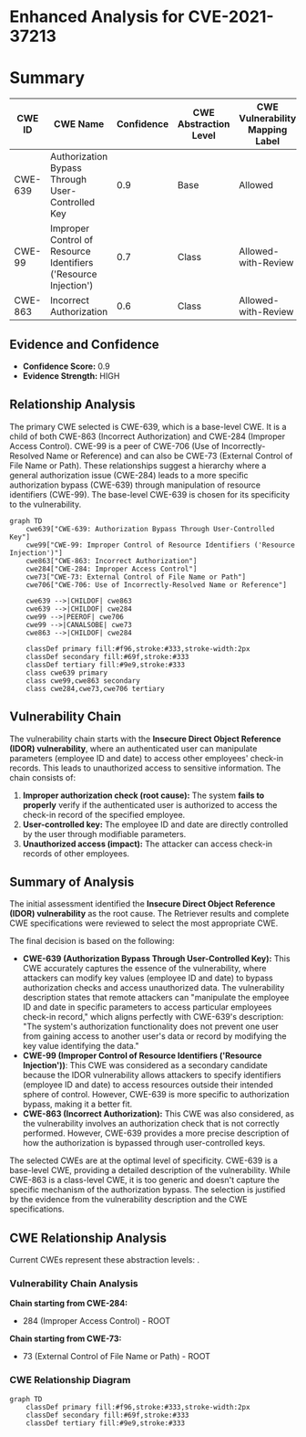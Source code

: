 # Enhanced Analysis for CVE-2021-37213

# Summary
| CWE ID | CWE Name | Confidence | CWE Abstraction Level | CWE Vulnerability Mapping Label | CWE-Vulnerability Mapping Notes |
|---|---|---|---|---|---|
| CWE-639 | Authorization Bypass Through User-Controlled Key | 0.9 | Base | Allowed | Primary CWE |
| CWE-99 | Improper Control of Resource Identifiers ('Resource Injection') | 0.7 | Class | Allowed-with-Review | Secondary Candidate |
| CWE-863 | Incorrect Authorization | 0.6 | Class | Allowed-with-Review | Secondary Candidate |

## Evidence and Confidence

*   **Confidence Score:** 0.9
*   **Evidence Strength:** HIGH

## Relationship Analysis
The primary CWE selected is CWE-639, which is a base-level CWE. It is a child of both CWE-863 (Incorrect Authorization) and CWE-284 (Improper Access Control). CWE-99 is a peer of CWE-706 (Use of Incorrectly-Resolved Name or Reference) and can also be CWE-73 (External Control of File Name or Path). These relationships suggest a hierarchy where a general authorization issue (CWE-284) leads to a more specific authorization bypass (CWE-639) through manipulation of resource identifiers (CWE-99). The base-level CWE-639 is chosen for its specificity to the vulnerability.

```mermaid
graph TD
    cwe639["CWE-639: Authorization Bypass Through User-Controlled Key"]
    cwe99["CWE-99: Improper Control of Resource Identifiers ('Resource Injection')"]
    cwe863["CWE-863: Incorrect Authorization"]
    cwe284["CWE-284: Improper Access Control"]
    cwe73["CWE-73: External Control of File Name or Path"]
    cwe706["CWE-706: Use of Incorrectly-Resolved Name or Reference"]
    
    cwe639 -->|CHILDOF| cwe863
    cwe639 -->|CHILDOF| cwe284
    cwe99 -->|PEEROF| cwe706
    cwe99 -->|CANALSOBE| cwe73
    cwe863 -->|CHILDOF| cwe284
    
    classDef primary fill:#f96,stroke:#333,stroke-width:2px
    classDef secondary fill:#69f,stroke:#333
    classDef tertiary fill:#9e9,stroke:#333
    class cwe639 primary
    class cwe99,cwe863 secondary
    class cwe284,cwe73,cwe706 tertiary
```

## Vulnerability Chain
The vulnerability chain starts with the **Insecure Direct Object Reference (IDOR) vulnerability**, where an authenticated user can manipulate parameters (employee ID and date) to access other employees' check-in records. This leads to unauthorized access to sensitive information. The chain consists of:
1.  **Improper authorization check (root cause):** The system **fails to properly** verify if the authenticated user is authorized to access the check-in record of the specified employee.
2.  **User-controlled key:** The employee ID and date are directly controlled by the user through modifiable parameters.
3.  **Unauthorized access (impact):** The attacker can access check-in records of other employees.

## Summary of Analysis
The initial assessment identified the **Insecure Direct Object Reference (IDOR) vulnerability** as the root cause. The Retriever results and complete CWE specifications were reviewed to select the most appropriate CWE.

The final decision is based on the following:

*   **CWE-639 (Authorization Bypass Through User-Controlled Key):** This CWE accurately captures the essence of the vulnerability, where attackers can modify key values (employee ID and date) to bypass authorization checks and access unauthorized data. The vulnerability description states that remote attackers can "manipulate the employee ID and date in specific parameters to access particular employees check-in record," which aligns perfectly with CWE-639's description: "The system's authorization functionality does not prevent one user from gaining access to another user's data or record by modifying the key value identifying the data."
*   **CWE-99 (Improper Control of Resource Identifiers ('Resource Injection'))**: This CWE was considered as a secondary candidate because the IDOR vulnerability allows attackers to specify identifiers (employee ID and date) to access resources outside their intended sphere of control. However, CWE-639 is more specific to authorization bypass, making it a better fit.
*   **CWE-863 (Incorrect Authorization):** This CWE was also considered, as the vulnerability involves an authorization check that is not correctly performed. However, CWE-639 provides a more precise description of how the authorization is bypassed through user-controlled keys.

The selected CWEs are at the optimal level of specificity. CWE-639 is a base-level CWE, providing a detailed description of the vulnerability. While CWE-863 is a class-level CWE, it is too generic and doesn't capture the specific mechanism of the authorization bypass. The selection is justified by the evidence from the vulnerability description and the CWE specifications.


## CWE Relationship Analysis

Current CWEs represent these abstraction levels: .


### Vulnerability Chain Analysis

**Chain starting from CWE-284:**
- 284 (Improper Access Control) - ROOT


**Chain starting from CWE-73:**
- 73 (External Control of File Name or Path) - ROOT



### CWE Relationship Diagram

```mermaid
graph TD
    classDef primary fill:#f96,stroke:#333,stroke-width:2px
    classDef secondary fill:#69f,stroke:#333
    classDef tertiary fill:#9e9,stroke:#333
```
